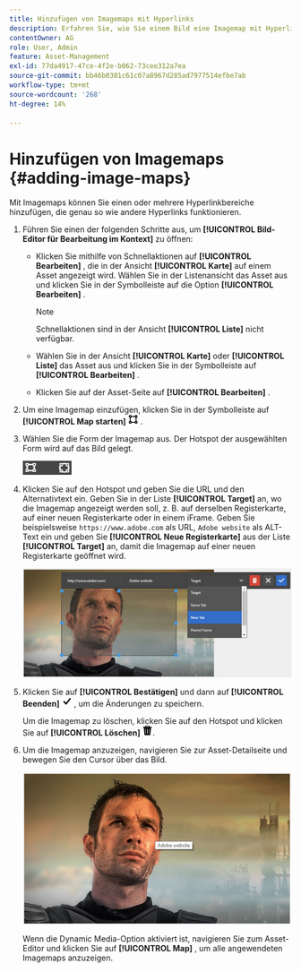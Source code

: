 ```yaml
---
title: Hinzufügen von Imagemaps mit Hyperlinks
description: Erfahren Sie, wie Sie einem Bild eine Imagemap mit Hyperlinks hinzufügen.
contentOwner: AG
role: User, Admin
feature: Asset-Management
exl-id: 77da4917-47ce-4f2e-b062-73cee312a7ea
source-git-commit: bb46b0301c61c07a8967d285ad7977514efbe7ab
workflow-type: tm+mt
source-wordcount: '268'
ht-degree: 14%

---
```


# Hinzufügen von Imagemaps {#adding-image-maps}

Mit Imagemaps können Sie einen oder mehrere Hyperlinkbereiche hinzufügen, die genau so wie andere Hyperlinks funktionieren.

1. Führen Sie einen der folgenden Schritte aus, um **[!UICONTROL Bild-Editor für Bearbeitung im Kontext]** zu öffnen:

   * Klicken Sie mithilfe von Schnellaktionen auf **[!UICONTROL Bearbeiten]** , die in der Ansicht **[!UICONTROL Karte]** auf einem Asset angezeigt wird. Wählen Sie in der Listenansicht das Asset aus und klicken Sie in der Symbolleiste auf die Option **[!UICONTROL Bearbeiten]** .

      >[!NOTE]
      >
      >Schnellaktionen sind in der Ansicht **[!UICONTROL Liste]** nicht verfügbar.

   * Wählen Sie in der Ansicht **[!UICONTROL Karte]** oder **[!UICONTROL Liste]** das Asset aus und klicken Sie in der Symbolleiste auf **[!UICONTROL Bearbeiten]** .
   * Klicken Sie auf der Asset-Seite auf **[!UICONTROL Bearbeiten]** .

1. Um eine Imagemap einzufügen, klicken Sie in der Symbolleiste auf **[!UICONTROL Map starten]** ![Imagemap](assets/do-not-localize/image-map-icon.png) .
1. Wählen Sie die Form der Imagemap aus. Der Hotspot der ausgewählten Form wird auf das Bild gelegt.

   ![chlimage_1-422](assets/chlimage_1-422.png)

1. Klicken Sie auf den Hotspot und geben Sie die URL und den Alternativtext ein. Geben Sie in der Liste **[!UICONTROL Target]** an, wo die Imagemap angezeigt werden soll, z. B. auf derselben Registerkarte, auf einer neuen Registerkarte oder in einem iFrame. Geben Sie beispielsweise `https://www.adobe.com` als URL, `Adobe website` als ALT-Text ein und geben Sie **[!UICONTROL Neue Registerkarte]** aus der Liste **[!UICONTROL Target]** an, damit die Imagemap auf einer neuen Registerkarte geöffnet wird.

   ![chlimage_1-423](assets/chlimage_1-423.png)

1. Klicken Sie auf **[!UICONTROL Bestätigen]** und dann auf **[!UICONTROL Beenden]** ![Aktivieren Sie in der Symbolleiste die Option Fertig gestellt](assets/do-not-localize/check-ok-done-icon.png) , um die Änderungen zu speichern.

   Um die Imagemap zu löschen, klicken Sie auf den Hotspot und klicken Sie auf **[!UICONTROL Löschen]** ![Löschen](assets/do-not-localize/delete-solid-line.png).

1. Um die Imagemap anzuzeigen, navigieren Sie zur Asset-Detailseite und bewegen Sie den Cursor über das Bild.

   ![chlimage_1-426](assets/chlimage_1-426.png)

   Wenn die Dynamic Media-Option aktiviert ist, navigieren Sie zum Asset-Editor und klicken Sie auf **[!UICONTROL Map]** , um alle angewendeten Imagemaps anzuzeigen.
